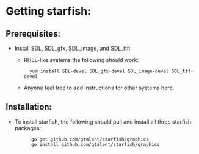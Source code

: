 # Getting starfish:
## Prerequisites:
* Install SDL, SDL_gfx, SDL_image, and SDL_ttf:
	* RHEL-like systems the following should work:
 
			yum install SDL-devel SDL_gfx-devel SDL_image-devel SDL_ttf-devel

	* Anyone feel free to add instructions for other systems here.

## Installation:
* To install starfish, the following should pull and install all three starfish packages:

			go get github.com/gtalent/starfish/graphics
			go install github.com/gtalent/starfish/graphics
